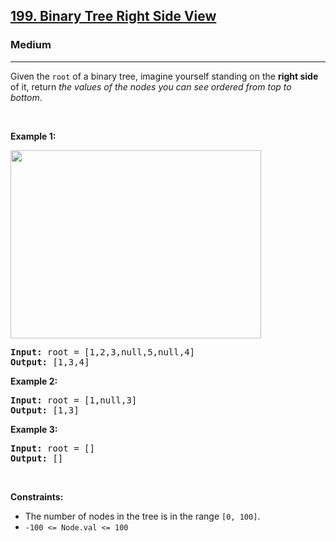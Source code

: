 <h2><a href="https://leetcode.com/problems/binary-tree-right-side-view/">199. Binary Tree Right Side View</a></h2><h3>Medium</h3><hr><div><p>Given the <code>root</code> of a binary tree, imagine yourself standing on the <strong>right side</strong> of it, return <em>the values of the nodes you can see ordered from top to bottom</em>.</p>

<p>&nbsp;</p>
<p><strong class="example">Example 1:</strong></p>
<img alt="" src="https://assets.leetcode.com/uploads/2021/02/14/tree.jpg" style="width: 401px; height: 301px;">
<pre><strong>Input:</strong> root = [1,2,3,null,5,null,4]
<strong>Output:</strong> [1,3,4]
</pre>

<p><strong class="example">Example 2:</strong></p>

<pre><strong>Input:</strong> root = [1,null,3]
<strong>Output:</strong> [1,3]
</pre>

<p><strong class="example">Example 3:</strong></p>

<pre><strong>Input:</strong> root = []
<strong>Output:</strong> []
</pre>

<p>&nbsp;</p>
<p><strong>Constraints:</strong></p>

<ul>
	<li>The number of nodes in the tree is in the range <code>[0, 100]</code>.</li>
	<li><code>-100 &lt;= Node.val &lt;= 100</code></li>
</ul>
</div>